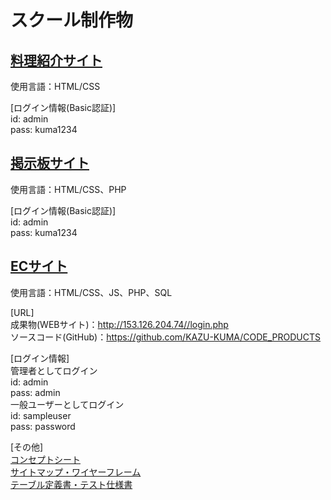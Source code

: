 # スクール制作物

## [料理紹介サイト](http://153.126.204.74/school/CookingSite/cookcamp.html)   
使用言語：HTML/CSS  

[ログイン情報(Basic認証)]  
id: admin  
pass: kuma1234  

## [掲示板サイト](http://153.126.204.74/school/BulletinBoardSystem/bbs.php)  
使用言語：HTML/CSS、PHP  

[ログイン情報(Basic認証)]  
id: admin  
pass: kuma1234  

## [ECサイト](http://153.126.204.74//login.php )  
使用言語：HTML/CSS、JS、PHP、SQL  

[URL]  
成果物(WEBサイト)：http://153.126.204.74//login.php  
ソースコード(GitHub)：https://github.com/KAZU-KUMA/CODE_PRODUCTS  

[ログイン情報]  
管理者としてログイン  
id: admin  
pass: admin  
一般ユーザーとしてログイン  
id: sampleuser  
pass: password  

[その他]  
[コンセプトシート](https://docs.google.com/presentation/d/e/2PACX-1vRHZFbUvCaDwx9wNjqnDOhjDXosQs5MxPFbNIf8yLIbBeGkizOBZV3vMD71CurL5IJH3CQYD3V4qWSs/pub?start=false&loop=false&delayms=3000&slide=id.g884934fa08_1_132)  
[サイトマップ・ワイヤーフレーム](https://docs.google.com/presentation/d/e/2PACX-1vTkiNCIhdDyYe9uCzu5IJLGIW5vTGLBjlwJgMW97oFPt9RmYAY9Z63pC_aS0ZaOWAmB4hpA5n21CTgB/pub?start=false&loop=false&delayms=3000&slide=id.g80b6363779_0_0)  
[テーブル定義書・テスト仕様書](https://docs.google.com/spreadsheets/d/e/2PACX-1vRd22QJfTEqvJqLu-G5inUQYFfzQd2p0con8FNSAK9GJbkASp89mtj9-TVlqJfGnhH_p4gNsSajm6gI/pubhtml#)  





